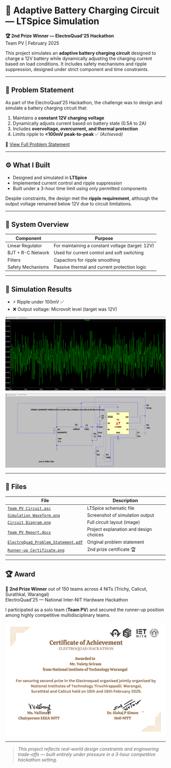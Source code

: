 # 🔋 Adaptive Battery Charging Circuit — LTSpice Simulation

**🏆 2nd Prize Winner — ElectroQuad'25 Hackathon**  
Team PV | February 2025

This project simulates an **adaptive battery charging circuit** designed to charge a 12V battery while dynamically adjusting the charging current based on load conditions. It includes safety mechanisms and ripple suppression, designed under strict component and time constraints.

---

## 🎯 Problem Statement

As part of the ElectroQuad'25 Hackathon, the challenge was to design and simulate a battery charging circuit that:

1. Maintains a **constant 12V charging voltage**
2. Dynamically adjusts current based on battery state (0.5A to 2A)
3. Includes **overvoltage, overcurrent, and thermal protection**
4. Limits ripple to **<100mV peak-to-peak** ✅ *(Achieved)*

📄 [View Full Problem Statement](docs/ElectroQuad_Problem_Statement.pdf)

---

## ⚙️ What I Built

- Designed and simulated in **LTSpice**
- Implemented current control and ripple suppression
- Built under a 3-hour time limit using only permitted components

Despite constraints, the design met the **ripple requirement**, although the output voltage remained below 12V due to circuit limitations.

---

## 🧩 System Overview

| Component          | Purpose                                         |
|--------------------|-------------------------------------------------|
| Linear Regulator   | For maintaining a constant voltage (target: 12V)|
| BJT + R-C Network  | Used for current control and soft switching     |
| Filters            | Capacitors for ripple smoothing                 |
| Safety Mechanisms  | Passive thermal and current protection logic    |

---

## 🧪 Simulation Results

- ⚡ Ripple under 100mV ✅
- ❌ Output voltage: Microvolt level (target was 12V)

![Simulation Waveform](results/Simulation%20Waveform.png)  
![Circuit Diagram](results/Circuit%20Diagram.png)

---

## 📁 Files

| File                                | Description                                      |
|-------------------------------------|--------------------------------------------------|
| [`Team PV Circuit.asc`](circuit/Team%20PV%20Circuit.asc)        | LTSpice schematic file                           |
| [`Simulation Waveform.png`](results/Simulation%20Waveform.png)  | Screenshot of simulation output                  |
| [`Circuit Diagram.png`](results/Circuit%20Diagram.png)          | Full circuit layout (image)                      |
| [`Team PV Report.docx`](docs/Team%20PV%20Report.docx)           | Project explanation and design choices           |
| [`ElectroQuad_Problem_Statement.pdf`](docs/ElectroQuad_Problem_Statement.pdf) | Original problem statement                      |
| [`Runner-up Certificate.png`](docs/Runner-up%20Certificate.png) | 2nd prize certificate 🏆                         |

---

## 🏆 Award

🥈 **2nd Prize Winner** out of 150 teams across 4 NITs (Trichy, Calicut, Surathkal, Warangal)  
ElectroQuad'25 — National Inter-NIT Hardware Hackathon

I participated as a solo team (**Team PV**) and secured the runner-up position among highly competitive multidisciplinary teams.

![Runner-up Certificate](docs/Runner-up%20Certificate.png)

---

> *This project reflects real-world design constraints and engineering trade-offs — built entirely under pressure in a 3-hour competitive hackathon setting.*
